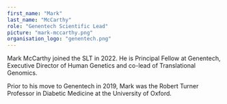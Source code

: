 ```yaml
---
first_name: "Mark"
last_name: "McCarthy"
role: "Genentech Scientific Lead"
picture: "mark-mccarthy.png"
organisation_logo: "genentech.png"
---
```

Mark McCarthy joined the SLT in 2022. He is Principal Fellow at Genentech, Executive Director of Human Genetics and co-lead of Translational Genomics. 

Prior to his move to Genentech in 2019, Mark was the Robert Turner Professor in Diabetic Medicine at the University of Oxford.
